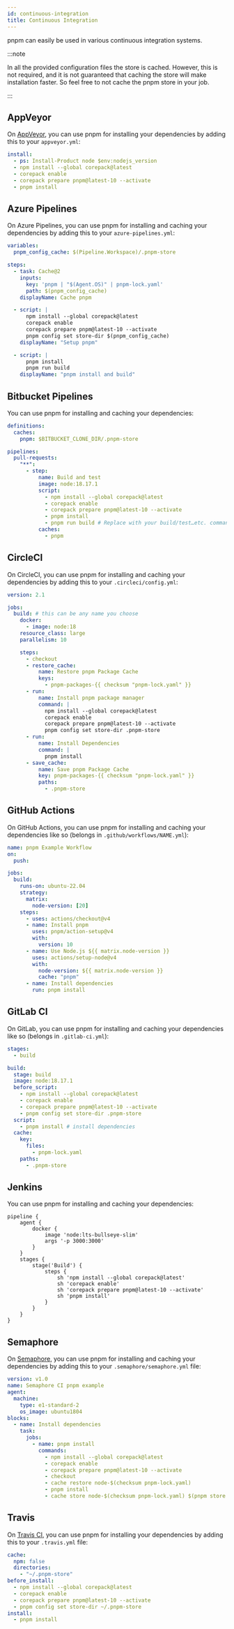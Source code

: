 ```yaml
---
id: continuous-integration
title: Continuous Integration
---
```


pnpm can easily be used in various continuous integration systems.

:::note

In all the provided configuration files the store is cached. However, this is not required, and it is not guaranteed that caching the store will make installation faster. So feel free to not cache the pnpm store in your job.

:::

## AppVeyor

On [AppVeyor], you can use pnpm for installing your dependencies by adding this
to your `appveyor.yml`:

```yaml title="appveyor.yml"
install:
  - ps: Install-Product node $env:nodejs_version
  - npm install --global corepack@latest
  - corepack enable
  - corepack prepare pnpm@latest-10 --activate
  - pnpm install
```

[AppVeyor]: https://www.appveyor.com

## Azure Pipelines

On Azure Pipelines, you can use pnpm for installing and caching your dependencies by adding this to your `azure-pipelines.yml`:

```yaml title="azure-pipelines.yml"
variables:
  pnpm_config_cache: $(Pipeline.Workspace)/.pnpm-store

steps:
  - task: Cache@2
    inputs:
      key: 'pnpm | "$(Agent.OS)" | pnpm-lock.yaml'
      path: $(pnpm_config_cache)
    displayName: Cache pnpm

  - script: |
      npm install --global corepack@latest
      corepack enable
      corepack prepare pnpm@latest-10 --activate
      pnpm config set store-dir $(pnpm_config_cache)
    displayName: "Setup pnpm"

  - script: |
      pnpm install
      pnpm run build
    displayName: "pnpm install and build"
```

## Bitbucket Pipelines

You can use pnpm for installing and caching your dependencies:

```yaml title=".bitbucket-pipelines.yml"
definitions:
  caches:
    pnpm: $BITBUCKET_CLONE_DIR/.pnpm-store

pipelines:
  pull-requests:
    "**":
      - step:
          name: Build and test
          image: node:18.17.1
          script:
            - npm install --global corepack@latest
            - corepack enable
            - corepack prepare pnpm@latest-10 --activate
            - pnpm install
            - pnpm run build # Replace with your build/test…etc. commands
          caches:
            - pnpm
```

## CircleCI

On CircleCI, you can use pnpm for installing and caching your dependencies by adding this to your `.circleci/config.yml`:

```yaml title=".circleci/config.yml"
version: 2.1

jobs:
  build: # this can be any name you choose
    docker:
      - image: node:18
    resource_class: large
    parallelism: 10

    steps:
      - checkout
      - restore_cache:
          name: Restore pnpm Package Cache
          keys:
            - pnpm-packages-{{ checksum "pnpm-lock.yaml" }}
      - run:
          name: Install pnpm package manager
          command: |
            npm install --global corepack@latest
            corepack enable
            corepack prepare pnpm@latest-10 --activate
            pnpm config set store-dir .pnpm-store
      - run:
          name: Install Dependencies
          command: |
            pnpm install
      - save_cache:
          name: Save pnpm Package Cache
          key: pnpm-packages-{{ checksum "pnpm-lock.yaml" }}
          paths:
            - .pnpm-store
```

## GitHub Actions

On GitHub Actions, you can use pnpm for installing and caching your dependencies
like so (belongs in `.github/workflows/NAME.yml`):

```yaml title=".github/workflows/NAME.yml"
name: pnpm Example Workflow
on:
  push:

jobs:
  build:
    runs-on: ubuntu-22.04
    strategy:
      matrix:
        node-version: [20]
    steps:
      - uses: actions/checkout@v4
      - name: Install pnpm
        uses: pnpm/action-setup@v4
        with:
          version: 10
      - name: Use Node.js ${{ matrix.node-version }}
        uses: actions/setup-node@v4
        with:
          node-version: ${{ matrix.node-version }}
          cache: "pnpm"
      - name: Install dependencies
        run: pnpm install
```

## GitLab CI

On GitLab, you can use pnpm for installing and caching your dependencies
like so (belongs in `.gitlab-ci.yml`):

```yaml title=".gitlab-ci.yml"
stages:
  - build

build:
  stage: build
  image: node:18.17.1
  before_script:
    - npm install --global corepack@latest
    - corepack enable
    - corepack prepare pnpm@latest-10 --activate
    - pnpm config set store-dir .pnpm-store
  script:
    - pnpm install # install dependencies
  cache:
    key:
      files:
        - pnpm-lock.yaml
    paths:
      - .pnpm-store
```

## Jenkins

You can use pnpm for installing and caching your dependencies:

```title="Jenkinsfile"
pipeline {
    agent {
        docker {
            image 'node:lts-bullseye-slim'
            args '-p 3000:3000'
        }
    }
    stages {
        stage('Build') {
            steps {
                sh 'npm install --global corepack@latest'
                sh 'corepack enable'
                sh 'corepack prepare pnpm@latest-10 --activate'
                sh 'pnpm install'
            }
        }
    }
}
```

## Semaphore

On [Semaphore], you can use pnpm for installing and caching your dependencies by
adding this to your `.semaphore/semaphore.yml` file:

```yaml title=".semaphore/semaphore.yml"
version: v1.0
name: Semaphore CI pnpm example
agent:
  machine:
    type: e1-standard-2
    os_image: ubuntu1804
blocks:
  - name: Install dependencies
    task:
      jobs:
        - name: pnpm install
          commands:
            - npm install --global corepack@latest
            - corepack enable
            - corepack prepare pnpm@latest-10 --activate
            - checkout
            - cache restore node-$(checksum pnpm-lock.yaml)
            - pnpm install
            - cache store node-$(checksum pnpm-lock.yaml) $(pnpm store path)
```

[Semaphore]: https://semaphoreci.com

## Travis

On [Travis CI], you can use pnpm for installing your dependencies by adding this
to your `.travis.yml` file:

```yaml title=".travis.yml"
cache:
  npm: false
  directories:
    - "~/.pnpm-store"
before_install:
  - npm install --global corepack@latest
  - corepack enable
  - corepack prepare pnpm@latest-10 --activate
  - pnpm config set store-dir ~/.pnpm-store
install:
  - pnpm install
```

[Travis CI]: https://travis-ci.org
